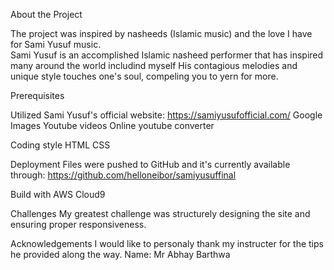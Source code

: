 About the Project

The project was inspired by nasheeds (Islamic music) and the love I have for Sami Yusuf music.  
Sami Yusuf is an accomplished Islamic nasheed performer that has inspired many around the world includind myself
His contagious melodies and unique style touches one's soul, compeling you to yern for more.

Prerequisites

Utilized Sami Yusuf's official website: https://samiyusufofficial.com/
Google Images 
Youtube videos 
Online youtube converter 

Coding style
HTML 
CSS

Deployment 
Files were pushed to GitHub and it's currently available through:  https://github.com/helloneibor/samiyusuffinal

Build with
AWS Cloud9

Challenges
My greatest challenge was structurely designing the site and ensuring proper responsiveness. 

Acknowledgements
I would like to personaly thank my instructer for the tips he provided along the way.
Name: Mr Abhay Barthwa